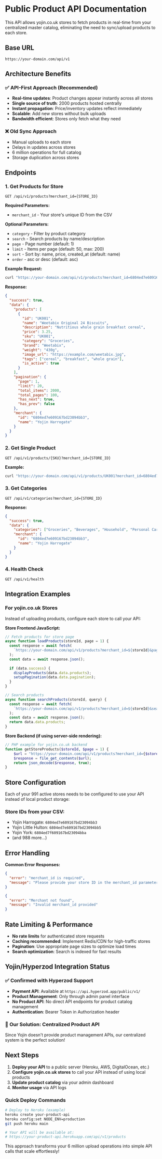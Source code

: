# Public Product API Documentation

This API allows yojin.co.uk stores to fetch products in real-time from your centralized master catalog, eliminating the need to sync/upload products to each store.

## Base URL
```
https://your-domain.com/api/v1
```

## Architecture Benefits

### ✅ **API-First Approach (Recommended)**
- **Real-time updates**: Product changes appear instantly across all stores
- **Single source of truth**: 2000 products hosted centrally
- **Instant propagation**: Price/inventory updates reflect immediately
- **Scalable**: Add new stores without bulk uploads
- **Bandwidth efficient**: Stores only fetch what they need

### ❌ **Old Sync Approach**
- Manual uploads to each store
- Delays in updates across stores
- 6 million operations for full catalog
- Storage duplication across stores

## Endpoints

### 1. Get Products for Store
```http
GET /api/v1/products?merchant_id={STORE_ID}
```

**Required Parameters:**
- `merchant_id` - Your store's unique ID from the CSV

**Optional Parameters:**
- `category` - Filter by product category
- `search` - Search products by name/description
- `page` - Page number (default: 1)
- `limit` - Items per page (default: 50, max: 200)
- `sort` - Sort by: name, price, created_at (default: name)
- `order` - asc or desc (default: asc)

**Example Request:**
```bash
curl "https://your-domain.com/api/v1/products?merchant_id=6804ed7e609167bd23094bb3&category=Groceries&limit=20"
```

**Response:**
```json
{
  "success": true,
  "data": {
    "products": [
      {
        "id": "UK001",
        "name": "Weetabix Original 24 Biscuits",
        "description": "Nutritious whole grain breakfast cereal",
        "price": 3.25,
        "sku": "UK001",
        "category": "Groceries",
        "brand": "Weetabix",
        "weight": "430g",
        "image_url": "https://example.com/weetabix.jpg",
        "tags": ["cereal", "breakfast", "whole grain"],
        "is_active": true
      }
    ],
    "pagination": {
      "page": 1,
      "limit": 20,
      "total_items": 2000,
      "total_pages": 100,
      "has_next": true,
      "has_prev": false
    },
    "merchant": {
      "id": "6804ed7e609167bd23094bb3",
      "name": "Yojin Harrogate"
    }
  }
}
```

### 2. Get Single Product
```http
GET /api/v1/products/{SKU}?merchant_id={STORE_ID}
```

**Example:**
```bash
curl "https://your-domain.com/api/v1/products/UK001?merchant_id=6804ed7e609167bd23094bb3"
```

### 3. Get Categories
```http
GET /api/v1/categories?merchant_id={STORE_ID}
```

**Response:**
```json
{
  "success": true,
  "data": {
    "categories": ["Groceries", "Beverages", "Household", "Personal Care"],
    "merchant": {
      "id": "6804ed7e609167bd23094bb3",
      "name": "Yojin Harrogate"
    }
  }
}
```

### 4. Health Check
```http
GET /api/v1/health
```

## Integration Examples

### For yojin.co.uk Stores

Instead of uploading products, configure each store to call your API:

**Store Frontend JavaScript:**
```javascript
// Fetch products for store page
async function loadProducts(storeId, page = 1) {
  const response = await fetch(
    `https://your-domain.com/api/v1/products?merchant_id=${storeId}&page=${page}&limit=20`
  );
  const data = await response.json();
  
  if (data.success) {
    displayProducts(data.data.products);
    setupPagination(data.data.pagination);
  }
}

// Search products
async function searchProducts(storeId, query) {
  const response = await fetch(
    `https://your-domain.com/api/v1/products?merchant_id=${storeId}&search=${encodeURIComponent(query)}`
  );
  const data = await response.json();
  return data.data.products;
}
```

**Store Backend (if using server-side rendering):**
```php
// PHP example for yojin.co.uk backend
function getStoreProducts($storeId, $page = 1) {
    $url = "https://your-domain.com/api/v1/products?merchant_id={$storeId}&page={$page}";
    $response = file_get_contents($url);
    return json_decode($response, true);
}
```

## Store Configuration

Each of your 991 active stores needs to be configured to use your API instead of local product storage:

### Store IDs from your CSV:
- Yojin Harrogate: `6804ed7e609167bd23094bb3`
- Yojin Little Hulton: `6804ed7e609167bd23094bb5`
- Yojin York: `6804ed7f609167bd23094bba`
- (and 988 more...)

## Error Handling

**Common Error Responses:**
```json
{
  "error": "merchant_id is required",
  "message": "Please provide your store ID in the merchant_id parameter"
}
```

```json
{
  "error": "Merchant not found",
  "message": "Invalid merchant_id provided"
}
```

## Rate Limiting & Performance

- **No rate limits** for authenticated store requests
- **Caching recommended**: Implement Redis/CDN for high-traffic stores
- **Pagination**: Use appropriate page sizes to optimize load times
- **Search optimization**: Search is indexed for fast results

## Yojin/Hyperzod Integration Status

### ✅ **Confirmed with Hyperzod Support**
- **Payment API**: Available at `https://api.hyperzod.app/public/v1/`
- **Product Management**: Only through admin panel interface
- **No Product API**: No direct API endpoints for product catalog management
- **Authentication**: Bearer Token in Authorization header

### 🎯 **Our Solution: Centralized Product API**
Since Yojin doesn't provide product management APIs, our centralized system is the perfect solution!

## Next Steps

1. **Deploy your API** to a public server (Heroku, AWS, DigitalOcean, etc.)
2. **Configure yojin.co.uk stores** to call your API instead of using local products
3. **Update product catalog** via your admin dashboard
4. **Monitor usage** via API logs

### Quick Deploy Commands
```bash
# Deploy to Heroku (example)
heroku create your-product-api
heroku config:set NODE_ENV=production
git push heroku main

# Your API will be available at:
# https://your-product-api.herokuapp.com/api/v1/products
```

This approach transforms your 6 million upload operations into simple API calls that scale effortlessly!
